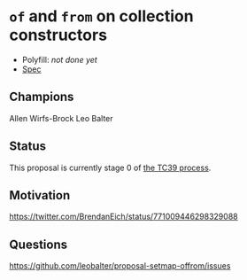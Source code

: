 # `of` and `from` on collection constructors


- Polyfill: _not done yet_
- [Spec](https://leobalter.github.io/proposal-setmap-offrom/)


## Champions

Allen Wirfs-Brock
Leo Balter


## Status

This proposal is currently stage 0 of [the TC39 process](https://github.com/tc39/ecma262/).


## Motivation

https://twitter.com/BrendanEich/status/771009446298329088


## Questions

https://github.com/leobalter/proposal-setmap-offrom/issues
